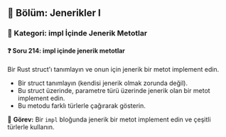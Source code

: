 ## 📘 Bölüm: Jenerikler I  
### 🔹 Kategori: impl İçinde Jenerik Metotlar  
#### ❓ Soru 214: impl içinde jenerik metotlar

Bir Rust struct'ı tanımlayın ve onun için jenerik bir metot implement edin.

- Bir struct tanımlayın (kendisi jenerik olmak zorunda değil).
- Bu struct üzerinde, parametre türü üzerinde jenerik olan bir metot implement edin.
- Bu metodu farklı türlerle çağırarak gösterin.

🔧 **Görev:** Bir `impl` bloğunda jenerik bir metot implement edin ve çeşitli türlerle kullanın.
